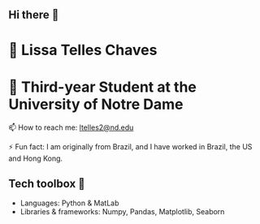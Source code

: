 ## Hi there 👋

# 👤 Lissa Telles Chaves
# 📖 Third-year Student at the University of Notre Dame
  📫 How to reach me: ltelles2@nd.edu
  
  ⚡ Fun fact: I am originally from Brazil, and I have worked in Brazil, the US and Hong Kong. 

## Tech toolbox 🦾
  - Languages: Python & MatLab
  - Libraries & frameworks: Numpy, Pandas, Matplotlib, Seaborn

<!--
**lissa-telles-chaves/lissa-telles-chaves** is a ✨ _special_ ✨ repository because its `README.md` (this file) appears on your GitHub profile.

Here are some ideas to get you started:

- 🔭 I’m currently working on ...
- 🌱 I’m currently learning ...
- 👯 I’m looking to collaborate on ...
- 🤔 I’m looking for help with ...
- 💬 Ask me about ...
- 📫 How to reach me: ...
- 😄 Pronouns: ...
- ⚡ Fun fact: ...
-->
